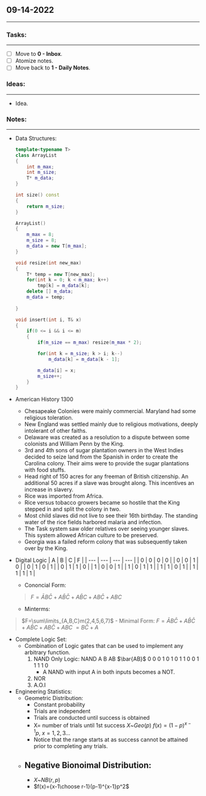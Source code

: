 ## 09-14-2022
---
### Tasks:
---
- [ ] Move to **0 - Inbox**.
- [ ] Atomize notes.
- [ ] Move back to **1 - Daily Notes**.
### Ideas:
---
- Idea.
### Notes:
---
- Data Structures:
	```cpp
	template<typename T>
	class ArrayList
	{
		int m_max;
		int m_size;
		T* m_data;
	}

	int size() const
	{
		return m_size;
	}

	ArrayList()
	{
		m_max = 8;
		m_size = 8;
		m_data = new T[m_max];
	}

	void resize(int new_max)
	{
		T* temp = new T[new_max];
		for(int k = 0; k < m_max; k++)
			tmp[k] = m_data[k];
		delete [] m_data;
		m_data = temp;
			
	}

	void insert(int i, T& x)
	{
		if(0 <= i && i <= m)
		{
			if(m_size == m_max) resize(m_max * 2);

			for(int k = m_size; k > i; k--)
				m_data[k] = m_data[k - 1];

			m_data[i] = x;
			m_size++;
		}
	}
	```
- American History 1300
	- Chesapeake Colonies were mainly commercial. Maryland had some religious toleration.
	- New England was settled mainly due to religious motivations, deeply intolerant of other faiths.
	- Delaware was created as a resolution to a dispute between some colonists and William Penn by the King.
	- 3rd and 4th sons of sugar plantation owners in the West Indies decided to seize land from the Spanish in order to create the Carolina colony. Their aims were to provide the sugar plantations with food stuffs. 
	- Head right of 150 acres for any freeman of British citizenship. An additional 50 acres if a slave was brought along. This incentives an increase in slavery.
	- Rice was imported from Africa.
	- Rice versus tobacco growers became so hostile that the King stepped in and split the colony in two.
	- Most child slaves did not live to see their 16th birthday. The standing water of the rice fields harbored malaria and infection.
	- The Task system saw older relatives over seeing younger slaves. This system allowed African culture to be preserved.
	- Georgia was a failed reform colony that was subsequently taken over by the King.
- Digital Logic
	| A   | B   | C   | F   |
	| --- | --- | --- | --- |
	| 0   | 0   | 0   | 0   |
	| 0   | 0   | 1   | 0   |
	| 0   | 1   | 0   | 1   |
	| 0   | 1   | 1   | 0   |
	| 1   | 0   | 0   | 1   |
	| 1   | 0   | 1   | 1   |
	| 1   | 1   | 0   | 1   |
	| 1   | 1   | 1   | 1   |
	
	- Cononcial Form:
	>$F=\bar AB\bar C+A\bar B\bar C+A\bar BC+AB\bar C+ABC$
	- Minterms:
>	$F=\sum\limits_{A,B,C}m(2,4,5,6,7)$
	- Minimal Form:
>	$F=\bar AB\bar C+A\bar B\bar C+A\bar BC+AB\bar C+ABC$
>	$=B\bar C+A$
- Complete Logic Set:
	- Combination of Logic gates that can be used to implement any arbitrary function.
		1. NAND Only Logic:
			NAND
			A B AB $\bar{AB}$
			 0 0 0 1
			 0 1 0 1
			 1 0 0 1
			 1 1 1 0
			- A NAND with input A in both inputs becomes a NOT.
		2. NOR
		3. A.O.I
- Engineering Statistics:
	- Geometric Distribution:
		- Constant probability
		- Trials are independent
		- Trials are conducted until success is obtained
		- X= number of trials until 1st success
			$X$~$Geo(p)$
			$f(x)=(1-p)^{x-1}p,\ x=1,2,3 ...$
		- Notice that the range starts at as success cannot be attained prior to completing any trials.
	- Negative Bionoimal Distribution:
		- 
		- $X$~$NB(r,p)$
		- $f(x)={x-1\choose r-1}(p-1)^{x-1}p^2$